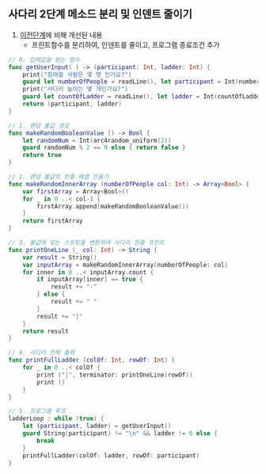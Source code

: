 ## 사다리 2단계 메소드 분리 및 인덴트 줄이기

1. [이전단계](https://github.com/JeongHoonkr/Studying-Record/blob/master/Study/%EC%82%AC%EB%8B%A4%EB%A6%AC%201%EB%8B%A8%EA%B3%84%EB%B0%B0%EC%97%B4%EB%A1%9C%20%EA%B5%AC%ED%98%84.md)에 비해 개선된 내용 
   * 프린트함수를 분리하여, 인덴트를 줄이고, 프로그램 종료조건 추가

```swift
// 0. 입력값을 받는 함수
func getUserInput( ) -> (participant: Int, ladder: Int) {
    print("참여할 사람은 몇 명 인가요?")
    guard let numberOfPeople = readLine(), let participant = Int(numberOfPeople) else { return (0,0) }
    print("사다리 높이는 몇 개인가요?")
    guard let countOfLadder = readLine(), let ladder = Int(countOfLadder) else {  return (0,0) }
    return (participant, ladder)
}

// 1. 랜덤 불값 생성
func makeRandomBooleanValue () -> Bool {
    let randomNum = Int(arc4random_uniform(2))
    guard randomNum % 2 == 0 else { return false }
    return true
}

// 2. 랜덤 불값의 한줄 배열 만들기
func makeRandomInnerArray (numberOfPeople col: Int) -> Array<Bool> {
    var firstArray = Array<Bool>()
    for _ in 0 ..< col-1 {
        firstArray.append(makeRandomBooleanValue())
    }
    return firstArray
}

// 3. 불값에 맞는 스트링을 변환하여 사다리 한줄 프린트
func printOneLine (_ col: Int) -> String {
    var result = String()
    var inputArray = makeRandomInnerArray(numberOfPeople: col)
    for inner in 0 ..< inputArray.count {
        if inputArray[inner] == true {
            result += "-"
        } else {
            result += " "
        }
        result += "|"
    }
    return result
}

// 4. 사다리 전체 출력
func printFullLadder (colOf: Int, rowOf: Int) {
    for _ in 0 ..< colOf {
        print ("|", terminator: printOneLine(rowOf))
        print ()
    }
}

// 5. 프로그램 루프
ladderLoop : while (true) {
    let (participant, ladder) = getUserInput()
    guard String(participant) != "\n" && ladder != 0 else {
        break
    }
    printFullLadder(colOf: ladder, rowOf: participant)
}
```

